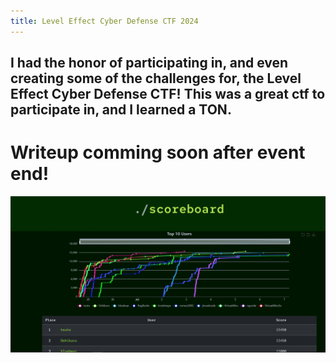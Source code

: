 ```yaml
---
title: Level Effect Cyber Defense CTF 2024
---
```

## I had the honor of participating in, and even creating some of the challenges for, the Level Effect Cyber Defense CTF! This was a great ctf to participate in, and I learned a TON.

# Writeup comming soon after event end!
![img](https://github.com/jjolley91/blog/blob/main/static/le_ctf_24/scoreboard.png?raw=true)
